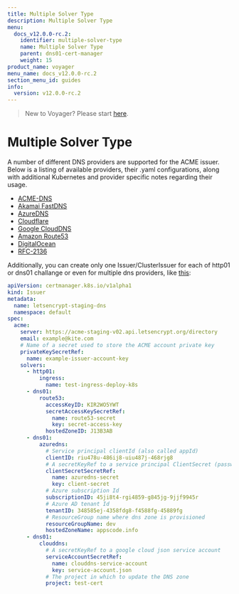 ```yaml
---
title: Multiple Solver Type
description: Multiple Solver Type
menu:
  docs_v12.0.0-rc.2:
    identifier: multiple-solver-type
    name: Multiple Solver Type
    parent: dns01-cert-manager
    weight: 15
product_name: voyager
menu_name: docs_v12.0.0-rc.2
section_menu_id: guides
info:
  version: v12.0.0-rc.2
---
```


> New to Voyager? Please start [here](/docs/v12.0.0-rc.2/concepts/overview).

# Multiple Solver Type

A number of different DNS providers are supported for the ACME issuer. Below is a listing of available providers, their .yaml configurations, along with additional Kubernetes and provider specific notes regarding their usage.

- [ACME-DNS](https://docs.cert-manager.io/en/latest/tasks/issuers/setup-acme/dns01/acme-dns.html)
- [Akamai FastDNS](https://docs.cert-manager.io/en/latest/tasks/issuers/setup-acme/dns01/akamai.html)
- [AzureDNS](/docs/v12.0.0-rc.2/guides/cert-manager/dns01_challenge/azure-dns)
- [Cloudflare](https://docs.cert-manager.io/en/latest/tasks/issuers/setup-acme/dns01/cloudflare.html)
- [Google CloudDNS](/docs/v12.0.0-rc.2/guides/cert-manager/dns01_challenge/google-cloud-dns)
- [Amazon Route53](/docs/v12.0.0-rc.2/guides/cert-manager/dns01_challenge/aws-route53)
- [DigitalOcean](https://docs.cert-manager.io/en/latest/tasks/issuers/setup-acme/dns01/digitalocean.html)
- [RFC-2136](https://docs.cert-manager.io/en/latest/tasks/issuers/setup-acme/dns01/rfc2136.html)

Additionally, you can create only one Issuer/ClusterIssuer for each of http01 or dns01 challange or even for 
multiple dns providers, like [this](/docs/v12.0.0-rc.2/examples/cert-manager/multiple.yaml):

```yaml
apiVersion: certmanager.k8s.io/v1alpha1
kind: Issuer
metadata:
  name: letsencrypt-staging-dns
  namespace: default
spec:
  acme:
    server: https://acme-staging-v02.api.letsencrypt.org/directory
    email: example@kite.com
    # Name of a secret used to store the ACME account private key
    privateKeySecretRef:
      name: example-issuer-account-key
    solvers:
      - http01:
          ingress:
            name: test-ingress-deploy-k8s
      - dns01:
          route53:
            accessKeyID: KIR2WO5YWT
            secretAccessKeySecretRef:
              name: route53-secret
              key: secret-access-key
            hostedZoneID: J13B3AB
      - dns01:
          azuredns:
            # Service principal clientId (also called appId)
            clientID: riu478u-486ij8-uiu487j-468rjg8
            # A secretKeyRef to a service principal ClientSecret (password)
            clientSecretSecretRef:
              name: azuredns-secret
              key: client-secret
            # Azure subscription Id
            subscriptionID: 45ji8t4-rgi4859-g845jg-9jjf9945r
            # Azure AD tenant Id
            tenantID: 348585ej-4358fdg8-f4588fg-45889fg
            # ResourceGroup name where dns zone is provisioned
            resourceGroupName: dev
            hostedZoneName: appscode.info
      - dns01:
          clouddns:
            # A secretKeyRef to a google cloud json service account
            serviceAccountSecretRef:
              name: clouddns-service-account
              key: service-account.json
            # The project in which to update the DNS zone
            project: test-cert
```
